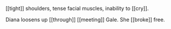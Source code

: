 [[tight]] shoulders, tense facial muscles, inability to [[cry]].  
  
Diana loosens up [[through]] [[meeting]] Gale. She [[broke]] free.